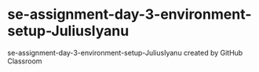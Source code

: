 # se-assignment-day-3-environment-setup-JuliusIyanu
se-assignment-day-3-environment-setup-JuliusIyanu created by GitHub Classroom
